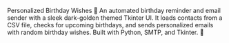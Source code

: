 Personalized Birthday Wishes 🎉
An automated birthday reminder and email sender with a sleek dark-golden themed Tkinter UI. It loads contacts from a CSV file, checks for upcoming birthdays, and sends
personalized emails with random birthday wishes. Built with Python, SMTP, and Tkinter. 🚀
